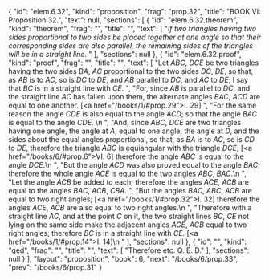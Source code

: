{
  "id": "elem.6.32",
  "kind": "proposition",
  "frag": "prop.32",
  "title": "BOOK VI: Proposition 32.",
  "text": null,
  "sections": [
    {
      "id": "elem.6.32.theorem",
      "kind": "theorem",
      "frag": "",
      "title": "",
      "text": [
        "<var>If two triangles having two sides proportional to two sides be placed together at one angle so that their corresponding sides are also parallel, the remaining sides of the triangles will be in a straight line</var>. "
      ],
      "sections": null
    },
    {
      "id": "elem.6.32.proof",
      "kind": "proof",
      "frag": "",
      "title": "",
      "text": [
        "Let <var>ABC</var>, <var>DCE</var> be two triangles having the two sides <var>BA</var>, <var>AC</var> proportional to the two sides <var>DC</var>, <var>DE</var>, so that, as <var>AB</var> is to <var>AC</var>, so is <var>DC</var> to <var>DE</var>, and <var>AB</var> parallel to <var>DC</var>, and <var>AC</var> to <var>DE</var>; I say that <var>BC</var> is in a straight line with <var>CE</var>. ",
        "For, since <var>AB</var> is parallel to <var>DC</var>, and the straight line <var>AC</var> has fallen upon them, the alternate angles <var>BAC</var>, <var>ACD</var> are equal to one another. [<a href=\"/books/1/#prop.29\">I. 29</a>] ",
        "For the same reason the angle <var>CDE</var> is also equal to the angle <var>ACD</var>; so that the angle <var>BAC</var> is equal to the angle <var>CDE</var>. \n      ",
        "And, since <var>ABC</var>, <var>DCE</var> are two triangles having one angle, the angle at <var>A</var>, equal to one angle, the angle at <var>D</var>, and the sides about the equal angles proportional, so that, as <var>BA</var> is to <var>AC</var>, so is <var>CD</var> to <var>DE</var>, therefore the triangle <var>ABC</var> is equiangular with the triangle <var>DCE</var>; [<a href=\"/books/6/#prop.6\">VI. 6</a>] therefore the angle <var>ABC</var> is equal to the angle <var>DCE</var>.\n      ",
        "But the angle <var>ACD</var> was also proved equal to the angle <var>BAC</var>; therefore the whole angle <var>ACE</var> is equal to the two angles <var>ABC</var>, <var>BAC</var>.\n      ",
        "Let the angle <var>ACB</var> be added to each; therefore the angles <var>ACE</var>, <var>ACB</var> are equal to the angles <var>BAC</var>, <var>ACB</var>, <var>CBA</var>. ",
        "But the angles <var>BAC</var>, <var>ABC</var>, <var>ACB</var> are equal to two right angles; [<a href=\"/books/1/#prop.32\">I. 32</a>] therefore the angles <var>ACE</var>, <var>ACB</var> are also equal to two right angles.\n      ",
        "Therefore with a straight line <var>AC</var>, and at the point <var>C</var> on it, the two straight lines <var>BC</var>, <var>CE</var> not lying on the same side make the adjacent angles <var>ACE</var>, <var>ACB</var> equal to two right angles; therefore <var>BC</var> is in a straight line with <var>CE</var>. [<a href=\"/books/1/#prop.14\">I. 14</a>]\n      "
      ],
      "sections": null
    },
    {
      "id": "",
      "kind": "qed",
      "frag": "",
      "title": "",
      "text": [
        "Therefore etc. Q. E. D."
      ],
      "sections": null
    }
  ],
  "layout": "proposition",
  "book": 6,
  "next": "/books/6/prop.33",
  "prev": "/books/6/prop.31"
}
